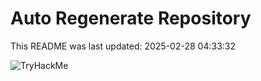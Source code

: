 # Auto Regenerate Repository

This README was last updated: 2025-02-28 04:33:32

 ![TryHackMe](https://tryhackme.com/badge/533634)